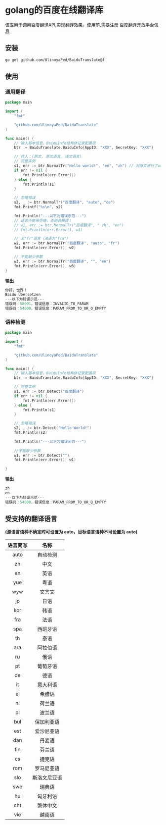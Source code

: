 # golang的百度在线翻译库

该库用于调用百度翻译API,实现翻译效果。使用前,需要注册 [百度翻译开放平台信息](http://api.fanyi.baidu.com/api/trans/product/index)

## 安装

```bash
go get github.com/UlinoyaPed/BaiduTranslate@l
```

## 使用

### 通用翻译

```go
package main

import (
	"fmt"

	"github.com/UlinoyaPed/BaiduTranslate"
)

func main() {
	// 输入基本信息，BaiduInfo结构体记录配置项
	btr := BaiduTranslate.BaiduInfo{AppID: "XXX", SecretKey: "XXX"}

	// 传入：(原文, 原文语言, 译文语言)
	// 完整实例
	s1, err := btr.NormalTr("Hello world!", "en", "zh") // 对原文进行了url encode，原文可带空格
	if err != nil {
		fmt.Println(err.Error())
	} else {
		fmt.Println(s1)
	}

	// 忽略错误
	s2, _ := btr.NormalTr("百度翻译", "auto", "de")
	fmt.Printf("%s\n", s2)

	fmt.Println("---以下为错误示范---")
	// 语言不能带空格，否则会报错！
	// w1, err := btr.NormalTr("百度翻译", " zh", "en")
	// fmt.Println(err.Error(), w1)

	// 无"fr"语言（法语为"fra"）
	w2, err := btr.NormalTr("百度翻译", "auto", "fr")
	fmt.Println(err.Error(), w2)

	// 不能缺少参数
	w3, err := btr.NormalTr("百度翻译", "", "en")
	fmt.Println(err.Error(), w3)
}

```

**输出**

```go
你好，世界！
Baidu Übersetzen
---以下为错误示范---
错误码：58001，错误信息：INVALID_TO_PARAM 
错误码：54000，错误信息：PARAM_FROM_TO_OR_Q_EMPTY 
```

### 语种检测

```go
package main

import (
	"fmt"

	"github.com/UlinoyaPed/BaiduTranslate"
)

func main() {
	// 输入基本信息，BaiduInfo结构体记录配置项
	btr := BaiduTranslate.BaiduInfo{AppID: "XXX", SecretKey: "XXX"}

	// 完整实例
	s1, err := btr.Detect("百度翻译")
	if err != nil {
		fmt.Println(err.Error())
	} else {
		fmt.Println(s1)
	}

	// 忽略错误
	s2, _ := btr.Detect("Hello World!")
	fmt.Println(s2)

	fmt.Println("---以下为错误示范---")
	
	//不能缺少参数
	w1, err := btr.Detect("")
	fmt.Println(err.Error(), w1)

}

```

**输出**

```go
zh
en
---以下为错误示范---
错误码：54000，错误信息：PARAM_FROM_TO_OR_Q_EMPTY
```

## 受支持的翻译语言

 **(源语言语种不确定时可设置为 auto，目标语言语种不可设置为 auto)**

| 语言简写 |     名称     |
| :------: | :----------: |
|   auto   |   自动检测   |
|    zh    |     中文     |
|    en    |     英语     |
|   yue    |     粤语     |
|   wyw    |    文言文    |
|    jp    |     日语     |
|   kor    |     韩语     |
|   fra    |     法语     |
|   spa    |   西班牙语   |
|    th    |     泰语     |
|   ara    |   阿拉伯语   |
|    ru    |     俄语     |
|    pt    |   葡萄牙语   |
|    de    |     德语     |
|    it    |   意大利语   |
|    el    |    希腊语    |
|    nl    |    荷兰语    |
|    pl    |    波兰语    |
|   bul    |  保加利亚语  |
|   est    |  爱沙尼亚语  |
|   dan    |    丹麦语    |
|   fin    |    芬兰语    |
|    cs    |    捷克语    |
|   rom    |  罗马尼亚语  |
|   slo    | 斯洛文尼亚语 |
|   swe    |    瑞典语    |
|    hu    |   匈牙利语   |
|   cht    |   繁体中文   |
|   vie    |    越南语    |
